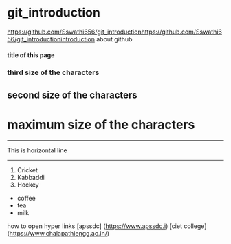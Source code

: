 # git_introduction
https://github.com/Sswathi656/git_introductionhttps://github.com/Sswathi656/git_introductionintroduction about github
#### title of this page
### third size of the characters
## second size of the characters
# maximum size of the characters

***
This is horizontal line
***
1. Cricket
2. Kabbaddi
3. Hockey

- coffee
- tea
- milk

how to open hyper links [apssdc] (https://www.apssdc.i)
[ciet college] (https://www.chalapathiengg.ac.in/)
